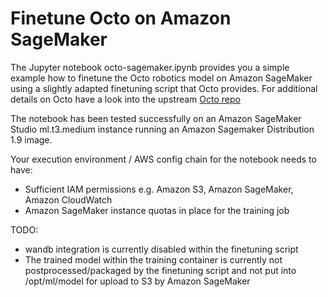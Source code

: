 # Finetune Octo on Amazon SageMaker

The Jupyter notebook octo-sagemaker.ipynb provides you a simple example how to finetune the Octo robotics model on Amazon SageMaker using a slightly adapted finetuning script that Octo provides. For additional details on Octo have a look into the upstream [Octo repo](https://github.com/octo-models/octo)

The notebook has been tested successfully on an Amazon SageMaker Studio ml.t3.medium instance running an Amazon Sagemaker Distribution 1.9 image.

Your execution environment / AWS config chain for the notebook needs to have:
- Sufficient IAM permissions e.g. Amazon S3, Amazon SageMaker, Amazon CloudWatch
- Amazon SageMaker instance quotas in place for the training job


TODO:
- wandb integration is currently disabled within the finetuning script
- The trained model within the training container is currently not postprocessed/packaged by the finetuning script and not put into /opt/ml/model for upload to S3 by Amazon SageMaker

